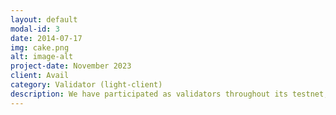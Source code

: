 ```yaml
---
layout: default
modal-id: 3
date: 2014-07-17
img: cake.png
alt: image-alt
project-date: November 2023
client: Avail
category: Validator (light-client)
description: We have participated as validators throughout its testnet, staying active with an uptime of 99%. We are waiting to start the validator on the mainnet.
---
```

